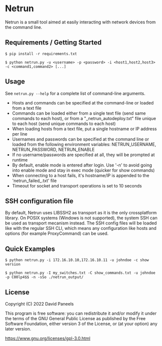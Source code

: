 # Netrun

Netrun is a small tool aimed at easily interacting with network devices from the command line.


## Requirements / Getting Started

```shell
$ pip install -r requirements.txt
```

```shell
$ python netrun.py -u <username> -p <password> -i <host1,host2,host3> -c <command1,command2> [...]
```


## Usage

See ```netrun.py --help``` for a complete list of command-line arguments.

- Hosts and commands can be specified at the command-line or loaded from a text file
- Commands can be loaded either from a single text file (send same commands to each host), or from a "<host>_netrun_autodeploy.txt" file unique to each host (send unique commands to each host)
- When loading hosts from a text file, put a single hostname or IP address per line
- Usernames and passwords can be specified at the command line or loaded from the following environment variables: NETRUN_USERNAME, NETRUN_PASSWORD, NETRUN_ENABLE
- If no username/passwords are specified at all, they will be prompted at runtime
- By default, enable mode is entered after login. Use '-n' to avoid going into enable mode and stay in exec mode (quicker for show commands)
- When connecting to a host fails, it's hostname/IP is appended to the 'netrun_failed_<date-time>.txt' file
- Timeout for socket and transport operations is set to 10 seconds


## SSH configuration file

By default, Netrun uses LIBSSH2 as transport as it is the only crossplatform library. On POSIX systems (Windows is not supported), the system SSH can be used as transport mecanism instead. The SSH config files will be loaded like with the regular SSH CLI, which means any configuration like hosts and options (for example ProxyCommand) can be used.


## Quick Examples

```shell
$ python netrun.py -i 172.16.10.10,172.16.10.11 -u johndoe -c show version

$ python netrun.py -I my_switches.txt -C show_commands.txt -u johndoe -p C00lp4$$ -n -sSo ./netrun_output/
```


## License

Copyright (C) 2022 David Paneels

This program is free software: you can redistribute it and/or modify
it under the terms of the GNU General Public License as published by
the Free Software Foundation, either version 3 of the License, or
(at your option) any later version.

https://www.gnu.org/licenses/gpl-3.0.html
